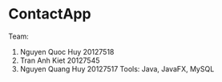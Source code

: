 # ContactApp
Team:
1. Nguyen Quoc Huy 20127518
2. Tran Anh Kiet 20127545
3. Nguyen Quang Huy 20127517
Tools: Java, JavaFX, MySQL
